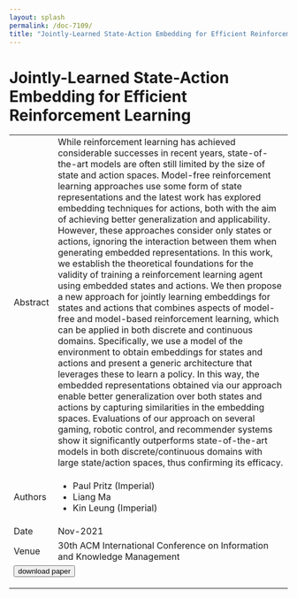 ```yaml
---
layout: splash
permalink: /doc-7109/
title: "Jointly-Learned State-Action Embedding for Efficient Reinforcement Learning"
---
```


# Jointly-Learned State-Action Embedding for Efficient Reinforcement Learning

<table>
    <tbody>
    <tr>
        <td>Abstract</td>
        <td>While reinforcement learning has achieved considerable successes in recent years, state-of-the-art models are often still limited by the size of state and action spaces. Model-free reinforcement learning approaches use some form of state representations and the latest work has explored embedding techniques for actions, both with the aim of achieving better generalization and applicability. However, these approaches consider only states or actions, ignoring the interaction between them when generating embedded representations. In this work, we establish the theoretical foundations for the validity of training a reinforcement learning agent using embedded states and actions. We then propose a new approach for jointly learning embeddings for states and actions that combines aspects of model-free and model-based reinforcement learning, which can be applied in both discrete and continuous domains. Specifically, we use a model of the environment to obtain embeddings for states and actions and present a generic architecture that leverages these to learn a policy. In this way, the embedded representations obtained via our approach enable better generalization over both states and actions by capturing similarities in the embedding spaces. Evaluations of our approach on several gaming, robotic control, and recommender systems show it significantly outperforms state-of-the-art models in both discrete/continuous domains with large state/action spaces, thus confirming its efficacy.</td>
    </tr>
    <tr>
        <td>Authors</td>
        <td>
            <ul>
                <li>Paul Pritz (Imperial)</li>
                <li>Liang Ma</li>
                <li>Kin Leung (Imperial)</li>
            </ul>
        </td>
    </tr>
    <tr>
        <td>Date</td>
        <td>Nov-2021</td>
    </tr>
    <tr>
        <td>Venue</td>
        <td>30th ACM International Conference on Information and Knowledge Management</td>
    </tr>
    <tr>
        <td colspan="2">
            <form method="get" action="https://arxiv.org/abs/2010.04444">
                <button type="submit">download paper</button>
            </form>
        </td>
    </tr>
    </tbody>
</table>
